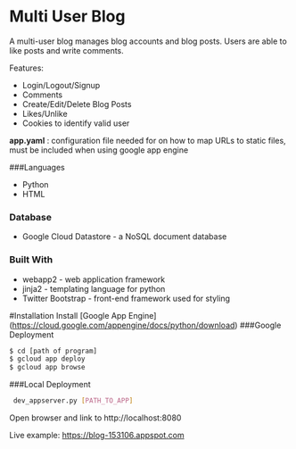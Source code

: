 # Multi User Blog  
A multi-user blog manages blog accounts and blog posts.  Users are able to like
posts and write comments.  

Features:
- Login/Logout/Signup
- Comments
- Create/Edit/Delete Blog Posts
- Likes/Unlike
- Cookies to identify valid user


**app.yaml**
  : configuration file needed for on how to map
URLs to static files, must be included when using google app engine

###Languages
- Python
- HTML

### Database
 - Google Cloud Datastore - a NoSQL document database

### Built With
 - webapp2 - web application framework
 - jinja2 - templating language for python
 - Twitter Bootstrap - front-end framework used for styling

#Installation
Install [Google App Engine] (https://cloud.google.com/appengine/docs/python/download)
###Google Deployment
```sh
$ cd [path of program]
$ gcloud app deploy
$ gcloud app browse
```
###Local Deployment

```sh
 dev_appserver.py [PATH_TO_APP]
```
Open browser and link to http://localhost:8080

Live example:
https://blog-153106.appspot.com
